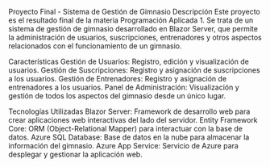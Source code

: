 
Proyecto Final - Sistema de Gestión de Gimnasio
Descripción
Este proyecto es el resultado final de la materia Programación Aplicada 1. Se trata de un sistema de gestión de gimnasio desarrollado en Blazor Server, que permite la administración de usuarios, suscripciones, entrenadores y otros aspectos relacionados con el funcionamiento de un gimnasio.

Características
Gestión de Usuarios: Registro, edición y visualización de usuarios.
Gestión de Suscripciones: Registro y asignación de suscripciones a los usuarios.
Gestión de Entrenadores: Registro y asignación de entrenadores a los usuarios.
Panel de Administración: Visualización y gestión de todos los aspectos del gimnasio desde un único lugar.

Tecnologías Utilizadas
Blazor Server: Framework de desarrollo web para crear aplicaciones web interactivas del lado del servidor.
Entity Framework Core: ORM (Object-Relational Mapper) para interactuar con la base de datos.
Azure SQL Database: Base de datos en la nube para almacenar la información del gimnasio.
Azure App Service: Servicio de Azure para desplegar y gestionar la aplicación web.
